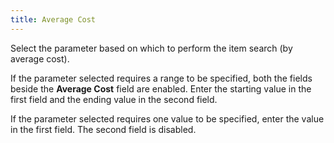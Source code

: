 ```yaml
---
title: Average Cost
---
```



Select the parameter based on which to perform the item search (by average  cost).


If the parameter selected requires a range to be specified, both the  fields beside the **Average Cost**  field are enabled. Enter the starting value in the first field and the  ending value in the second field.


If the parameter selected requires one value to be specified, enter  the value in the first field. The second field is disabled.
